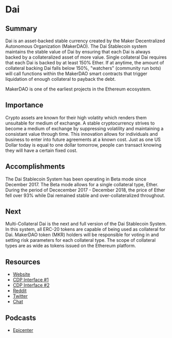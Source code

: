 # Dai

## Summary

Dai is an asset-backed stable currency created by the Maker Decentralized Autonomous Organization \(MakerDAO\). The Dai Stablecoin system maintains the stable value of Dai by ensuring that each Dai is always backed by a collateralized asset of more value. Single collateral Dai requires that each Dai is backed by at least 150% Ether. If at anytime, the amount of collateral backing Dai falls below 150%, "watchers" \(community run bots\) will call functions within the MakerDAO smart contracts that trigger liquidation of enough collateral to payback the debt.

MakerDAO is one of the earliest projects in the Ethereum ecosystem.

## Importance

Crypto assets are known for their high volatity which renders them unsuitable for medium of exchange. A stable cryptocurrency strives to become a medium of exchange by suppressing volatility and maintaining a consistant value through time. This innovation allows for individuals and business to enter into future agreements at a known cost. Just as one US Dollar today is equal to one dollar tomorrow, people can transact knowing they will have a certain fixed cost.

## Accomplishments

The Dai Stablecoin System has been operating in Beta mode since December 2017. The Beta mode allows for a single collateral type, Ether. During the period of Dececember 2017 - December 2018, the price of Ether fell over 93% while Dai remained stable and over-collateralized throughout.

## Next

Multi-Collateral Dai is the next and full version of the Dai Stablecoin System. In this system, all ERC-20 tokens are capable of being used as collateral for Dai. MakerDAO token \(MKR\) holders will be responsible for voting in and setting risk parameters for each collateral type. The scope of collateral types are as wide as tokens issued on the Ethereum platform.

## Resources

* [Website](https://makerdao.com)
* [CDP Interface \#1](https://cdp.makerdao.com/)
* [CDP Interface \#2](https://dai.makerdao.com)
* [Reddit](https://www.reddit.com/r/MakerDAO/)
* [Twitter](https://twitter.com/MakerDAO)
* [Chat](https://chat.makerdao.com/home)

## Podcasts

* [Epicenter](https://epicenter.tv/episode/124/)

